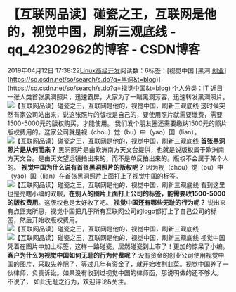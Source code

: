 # 【互联网品读】碰瓷之王，互联网是他的，视觉中国，刷新三观底线 - qq_42302962的博客 - CSDN博客
2019年04月12日 17:38:22[Linux高级开发](https://me.csdn.net/qq_42302962)阅读数：6标签：[视觉中国																[黑洞																[创业](https://so.csdn.net/so/search/s.do?q=创业&t=blog)](https://so.csdn.net/so/search/s.do?q=黑洞&t=blog)](https://so.csdn.net/so/search/s.do?q=视觉中国&t=blog)
个人分类：[IT](https://blog.csdn.net/qq_42302962/article/category/7691858)
近日一张人类首张黑洞照片，迅速霸屏，大家为了一睹黑洞芳容，迅速转发黑洞照片。
![【互联网品读】碰瓷之王，互联网是他的，视觉中国，刷新三观底线](http://p3.pstatp.com/large/pgc-image/cf07c0961a9447b888045cf755e55875)
这时候突然有家公司站出来，说这张照片的版权是自己的，要使用照片就需要缴费，需要1500-5000元的版权购买，才能使用。 我们发个朋友圈还需要缴纳1500元的照片版权费用的。这家公司就是视（chou）觉（bu）中（yao）国（lian）。
![【互联网品读】碰瓷之王，互联网是他的，视觉中国，刷新三观底线](http://p3.pstatp.com/large/pgc-image/e69f6094728b474883aefdb8c756a6b6)
**首张黑洞照片是从何而来？**
黑洞照片是由欧洲南方天文台提供，也就是说版权属于欧洲南方天文台。是由天文望远镜拍出来的，而不是单反拍出来的。版权不会属于某个人的。
**视觉中国为什么说有首张黑洞照片的版权呢？**
因为视（chou）觉（bu）中（yao）国（lian）在首张黑洞照片上面打上了视觉中国的标签。
![【互联网品读】碰瓷之王，互联网是他的，视觉中国，刷新三观底线](http://p3.pstatp.com/large/pgc-image/b42a4920fb9f4c929ecdc247967f7e9a)
看到这里也是亮瞎小编的双眼，**在别人的图片上面打上公司的标签，能需要收1500-5000的版权费用**。这版权也是太好收了吧。
**视觉中国还有哪些无耻的行为呢？**
说出来有点匪夷所思，视觉中国把几乎所有互联网公司的logo都打上了自己公司的标签，然后开始收版权费用。
![【互联网品读】碰瓷之王，互联网是他的，视觉中国，刷新三观底线](http://p3.pstatp.com/large/pgc-image/850772c9296f480eb96538f15047a9a0)
![【互联网品读】碰瓷之王，互联网是他的，视觉中国，刷新三观底线](http://p1.pstatp.com/large/pgc-image/6798b8ba48394bdf972f7a279485b337)
视觉中国凭着在图片中加上标签，这样一路碰瓷，居然碰瓷到上市了！更加的惊呆了小编。
**客户为什么为视觉中国如何无耻的行为付费呢？**
没有资金的创业公司使用视觉中国的图片，采取先养肥了，等过几年有资金了，就开始收割韭菜。视觉中国养了一伙律师，负责诉讼。如果没有收到过视觉中国的律师函，那说明做的还不够大。
不说了， 如此无耻之行为，欢迎评论&关注。
